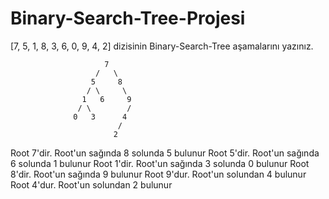 # Binary-Search-Tree-Projesi
[7, 5, 1, 8, 3, 6, 0, 9, 4, 2] dizisinin Binary-Search-Tree aşamalarını yazınız.

                         7
                       /   \
                      5     8
                     / \     \
                    1   6     9
                   / \        /
                  0   3      4
                            /
                           2
                           
                           
Root 7'dir. Root'un sağında 8 solunda 5 bulunur
Root 5'dir. Root'un sağında 6 solunda 1 bulunur
Root 1'dir. Root'un sağında 3 solunda 0 bulunur
Root 8'dir. Root'un sağında 9 bulunur
Root 9'dur. Root'un solundan 4 bulunur
Root 4'dur. Root'un solundan 2 bulunur
